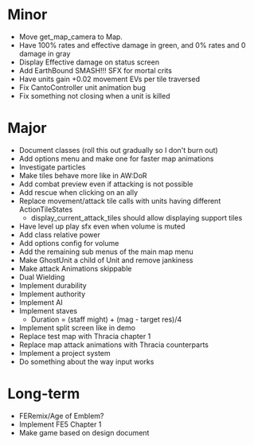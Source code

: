 # Minor
* Move get_map_camera to Map.
* Have 100% rates and effective damage in green, and 0% rates and 0 damage in gray
* Display Effective damage on status screen
* Add EarthBound SMASH!!! SFX for mortal crits
* Have units gain +0.02 movement EVs per tile traversed
* Fix CantoController unit animation bug
* Fix something not closing when a unit is killed

# Major
* Document classes (roll this out gradually so I don't burn out)
* Add options menu and make one for faster map animations
* Investigate particles
* Make tiles behave more like in AW:DoR
* Add combat preview even if attacking is not possible
* Add rescue when clicking on an ally
* Replace movement/attack tile calls with units having different ActionTileStates
	* display_current_attack_tiles should allow displaying support tiles
* Have level up play sfx even when volume is muted
* Add class relative power
* Add options config for volume
* Add the remaining sub menus of the main map menu
* Make GhostUnit a child of Unit and remove jankiness
* Make attack Animations skippable
* Dual Wielding
* Implement durability
* Implement authority
* Implement AI
* Implement staves
	* Duration = (staff might) + (mag - target res)/4
* Implement split screen like in demo
* Replace test map with Thracia chapter 1
* Replace map attack animations with Thracia counterparts
* Implement a project system
* Do something about the way input works

# Long-term
* FERemix/Age of Emblem?
* Implement FE5 Chapter 1
* Make game based on design document
